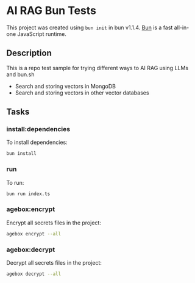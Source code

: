 # AI RAG Bun Tests

This project was created using `bun init` in bun v1.1.4. [Bun](https://bun.sh) is a fast all-in-one JavaScript runtime.

## Description

This is a repo test sample for trying different ways to AI RAG using LLMs and bun.sh

- Search and storing vectors in MongoDB
- Search and storing vectors in other vector databases

## Tasks

### install:dependencies

To install dependencies:

```bash
bun install
```

### run

To run:

```bash
bun run index.ts
```

### agebox:encrypt

Encrypt all secrets files in the project:

```bash
agebox encrypt --all
```

### agebox:decrypt

Decrypt all secrets files in the project:

```bash
agebox decrypt --all
```
